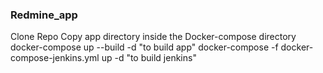 ### Redmine_app
Clone Repo
Copy app directory inside the Docker-compose directory
docker-compose up --build -d "to build app"
docker-compose -f docker-compose-jenkins.yml up -d "to build jenkins"
